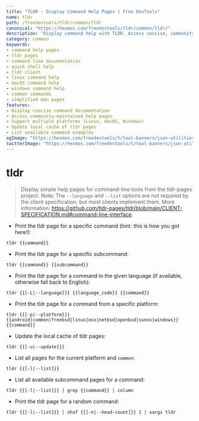 ```yaml
---
title: "TLDR - Display Command Help Pages | Free DevTools"
name: tldr
path: /freedevtools/tldr/common/tldr
canonical: "https://hexmos.com/freedevtools/tldr/common/tldr/"
description: "Display command help with TLDR. Access concise, community-maintained command documentation instantly. Free online tool, no registration required. Get quick shell documentation."
category: common
keywords:
- command help pages
- tldr pages
- command line documentation
- quick shell help
- tldr client
- linux command help
- macOS command help
- windows command help
- common commands
- simplified man pages
features:
- Display concise command documentation
- Access community-maintained help pages
- Support multiple platforms (Linux, macOS, Windows)
- Update local cache of tldr pages
- List available command examples
ogImage: "https://hexmos.com/freedevtools/t/tool-banners/json-utilities-banner.png"
twitterImage: "https://hexmos.com/freedevtools/t/tool-banners/json-utilities-banner.png"
---
```


# tldr

> Display simple help pages for command-line tools from the tldr-pages project.
> Note: The `--language` and `--list` options are not required by the client specification, but most clients implement them.
> More information: <https://github.com/tldr-pages/tldr/blob/main/CLIENT-SPECIFICATION.md#command-line-interface>.

- Print the tldr page for a specific command (hint: this is how you got here!):

`tldr {{command}}`

- Print the tldr page for a specific subcommand:

`tldr {{command}} {{subcommand}}`

- Print the tldr page for a command in the given language (if available, otherwise fall back to English):

`tldr {{[-L|--language]}} {{language_code}} {{command}}`

- Print the tldr page for a command from a specific platform:

`tldr {{[-p|--platform]}} {{android|common|freebsd|linux|osx|netbsd|openbsd|sunos|windows}} {{command}}`

- Update the local cache of tldr pages:

`tldr {{[-u|--update]}}`

- List all pages for the current platform and `common`:

`tldr {{[-l|--list]}}`

- List all available subcommand pages for a command:

`tldr {{[-l|--list]}} | grep {{command}} | column`

- Print the tldr page for a random command:

`tldr {{[-l|--list]}} | shuf {{[-n|--head-count]}} 1 | xargs tldr`
